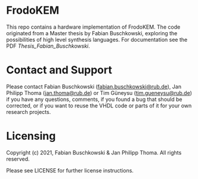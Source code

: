 # FrodoKEM

This repo contains a hardware implementation of FrodoKEM. The code originated from a Master thesis by Fabian Buschkowski, 
exploring the possibilities of high level synthesis languages. For documentation see the PDF *Thesis_Fabian_Buschkowski*.

# Contact and Support

Please contact Fabian Buschkowski (fabian.buschkowski@rub.de), Jan Philipp Thoma (jan.thoma@rub.de) or Tim Güneysu (tim.gueneysu@rub.de) if you have any questions, comments, if you found a bug that should be corrected, or if you want to reuse the VHDL code or parts of it for your own research projects. 

# Licensing

Copyright (c) 2021, Fabian Buschkowski & Jan Philipp Thoma. All rights reserved.

Please see LICENSE for further license instructions.
